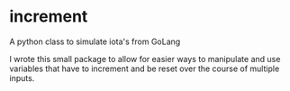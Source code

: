 # increment
A python class to simulate iota's from GoLang

I wrote this small package to allow for easier ways to manipulate and use variables that have to increment and be reset over the course of multiple inputs.
